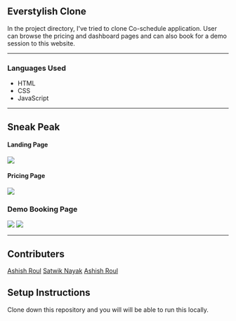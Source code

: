 <h2>Everstylish Clone</h2>
In the project directory, I've tried to clone Co-schedule application. User can browse the pricing and dashboard pages and can also book for a demo session to this website.

<hr/>
<h3>Languages Used</h3>

* HTML
* CSS
* JavaScript

<hr/>

## Sneak Peak
#### Landing Page
<img src="https://i.im.ge/2021/07/24/D198M.png"/>

#### Pricing Page

<img src="https://i.im.ge/2021/07/24/D1hfX.png"/>

### Demo Booking Page
<img src="https://i.im.ge/2021/07/24/D155h.png"/>
<img src="https://i.im.ge/2021/07/24/D1mMY.png"/>


<hr/>

## Contributers
<a href="https://github.com/Ashish51997">Ashish Roul</a>
<a href="https://github.com/satwikn07">Satwik Nayak</a>
<a href="https://github.com/ssunilkkumar">Ashish Roul</a>


## Setup Instructions
Clone down this repository and you will will be able to run this locally.


